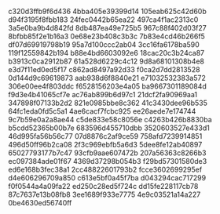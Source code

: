 c320d3ffb9f6d436
4bba405e39399d14
105eab625c42d60b
d94f3195f8fbb183
24fec0442b65ea22
497ca4f1ac2313c0
3a5e0ba9b4d842fd
8db487ea49e725b5
967c88f402d03f27
8bfbb85f2e1b16a3
0e68e23b408c3b3c
7b83e4cd46b266f5
df07d69919798b19
95a7d100ccc2ab04
3cc16fa6178ba590
119f12559842b194
b88e4bd6603092e6
18cac20c3b24ca87
b3913c0ca2912b87
61a528d6229c4c12
9d8a68101308b4e8
e3d7f11ed0ed5f17
c862ad8497a92d33
f0ca2d7dd2813528
0d144d9c69619873
aab938d6f8840e21
e71032532383a572
306e00ee4f803ddc
f6528156203e4a05
ba9667301189084d
f9d3e4b41065cf7e
ac76ab899b6d97c1
21dcf2fa90969aa1
347898f07133b2d2
821e0985bbe8c362
41c3430dee96b535
64fc1eda0fd5c5a1
4ae6cacf7fcbc925
ee26aede7e174744
9c7b59e0a2a8ae44
c5de833e58c8056e
c4263b426b8830ba
b5cdd52365b00b7e
683596d455710dbb
3520603527e433d1
46d995fa56b56c77
07d8876c2af9ce59
758afd7239914851
496d50ff96b2ca08
2f3c969ebfb5a6d3
5dee8fe12ab40897
65027793177b7c47
93cfb9aae607472b
207a56363c8266b3
ec097384ade01f67
4369d37298b054b3
f29bd57301580de3
ed6e168b3fec38a1
2cc48822601793b2
fcce3602699295ef
d4e606296709a850
c613e5bf0a45f7ba
d043294cac717299
f0f0544a4a09fa22
ed250c28ed5f724c
dd15fe228117cb78
87c7637e13b08fb8
3ee1689f933e7775
4e9c03521a14a227
0be4630ed56740ff
